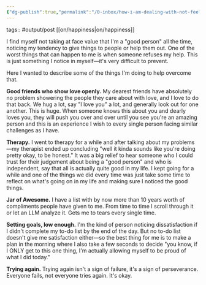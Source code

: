 ```yaml
---
{"dg-publish":true,"permalink":"/0-inbox/how-i-am-dealing-with-not-feeling-good-enough/"}
---
```


tags:: #output/post [[on/happiness\|on/happiness]]

I find myself not taking at face value that I'm a "good person" all the time, noticing my tendency to give things to people or help them out. One of the worst things that can happen to me is when someone refuses my help. This is just something I notice in myself—it's very difficult to prevent.

Here I wanted to describe some of the things I'm doing to help overcome that.

**Good friends who show love openly.** My dearest friends have absolutely no problem showering the people they care about with love, and I love to do that back. We hug a lot, say "I love you" a lot, and generally look out for one another. This is huge. When someone knows this about you and dearly loves you, they will push you over and over until you see you're an amazing person and this is an experience I wish to every single person facing similar challenges as I have.

**Therapy.** I went to therapy for a while and after talking about my problems—my therapist ended up concluding "well it kinda sounds like you're doing pretty okay, to be honest." It was a big relief to hear someone who I could trust for their judgement about being a "good person" and who is independent, say that all is actually quite good in my life. I kept going for a while and one of the things we did every time was just take some time to reflect on what's going on in my life and making sure I noticed the good things.

**Jar of Awesome.** I have a list with by now more than 10 years worth of compliments people have given to me. From time to time I scroll through it or let an LLM analyze it. Gets me to tears every single time.

**Setting goals, low enough.** I'm the kind of person noticing dissatisfaction if I didn't complete my to-do list by the end of the day. But no to-do list doesn't give me satisfaction either—so the best thing for me is to make a plan in the morning where I also take a few seconds to decide "you know, if I ONLY get to this one thing, I'm actually allowing myself to be proud of what I did today."

**Trying again.** Trying again isn't a sign of failure, it's a sign of perseverance. Everyone fails, not everyone tries again. It's okay.